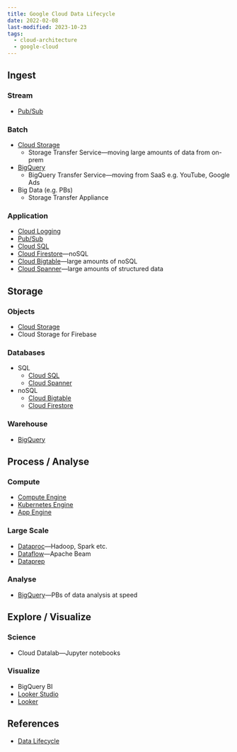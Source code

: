 ```yaml
---
title: Google Cloud Data Lifecycle
date: 2022-02-08
last-modified: 2023-10-23
tags:
  - cloud-architecture
  - google-cloud
---
```


## Ingest

### Stream

- [Pub/Sub](notes/Pub%20Sub.md)

### Batch

- [Cloud Storage](notes/Cloud%20Storage.md)
	- Storage Transfer Service—moving large amounts of data from on-prem
- [BigQuery](notes/BigQuery.md)
	- BigQuery Transfer Service—moving from SaaS e.g. YouTube, Google Ads
- Big Data (e.g. PBs)
	- Storage Transfer Appliance

### Application

- [Cloud Logging](notes/Cloud%20Logging.md)
- [Pub/Sub](notes/Pub%20Sub.md)
- [Cloud SQL](notes/Cloud%20SQL.md)
- [Cloud Firestore](notes/Cloud%20Firestore.md)—noSQL
- [Cloud Bigtable](notes/Cloud%20Bigtable.md)—large amounts of noSQL
- [Cloud Spanner](notes/Cloud%20Spanner.md)—large amounts of structured data

## Storage

### Objects

- [Cloud Storage](notes/Cloud%20Storage.md)
- Cloud Storage for Firebase

### Databases

- SQL
	- [Cloud SQL](notes/Cloud%20SQL.md)
	- [Cloud Spanner](notes/Cloud%20Spanner.md)
- noSQL
	- [Cloud Bigtable](notes/Cloud%20Bigtable.md)
	- [Cloud Firestore](notes/Cloud%20Firestore.md)

### Warehouse

- [BigQuery](notes/BigQuery.md)

## Process / Analyse

### Compute

- [Compute Engine](notes/Compute%20Engine.md)
- [Kubernetes Engine](notes/Kubernetes%20Engine%20(GKE).md)
- [App Engine](notes/App%20Engine.md)

### Large Scale

- [Dataproc](notes/Dataproc.md)—Hadoop, Spark etc.
- [Dataflow](notes/Dataflow.md)—Apache Beam
- [Dataprep](notes/Dataprep.md)

### Analyse

- [BigQuery](notes/BigQuery.md)—PBs of data analysis at speed

## Explore / Visualize

### Science

- Cloud Datalab—Jupyter notebooks

### Visualize

- BigQuery BI
- [Looker Studio](notes/Google%20Looker%20Studio.md)
- [Looker](notes/Looker.md)

## References

- [Data Lifecycle](notes/Data%20Lifecycle.md)
